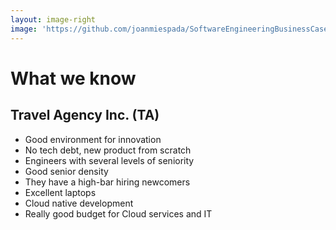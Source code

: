 ```yaml
---
layout: image-right
image: 'https://github.com/joanmiespada/SoftwareEngineeringBusinessCaseStudies/blob/main/cases/travelagency/img/plane4.jpg?raw=true'
---
```


# What we know 
## Travel Agency Inc. (TA)

* Good environment for innovation
* No tech debt, new product from scratch
* Engineers with several levels of seniority
* Good senior density
* They have a high-bar hiring newcomers
* Excellent laptops
* Cloud native development
* Really good budget for Cloud services and IT 
